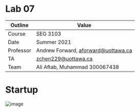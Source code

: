 # Lab 07

| Outline | Value |
| --- | --- |
| Course | SEG 3103 |
| Date | Summer 2021 |
| Professor | Andrew Forward, aforward@uottawa.ca |
| TA | zchen229@uottawa.ca |
| Team | Ali Aftab, Muhammad 300067438 |

# Startup
![image](https://user-images.githubusercontent.com/37605427/126667475-0f3436ae-12ef-4fc0-8dee-443e4497dff6.png)
